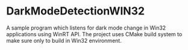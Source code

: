 # DarkModeDetectionWIN32
A sample program which listens for dark mode change in Win32 applications using WinRT API. The project uses CMake build system to make sure only to build in Win32 environment.
